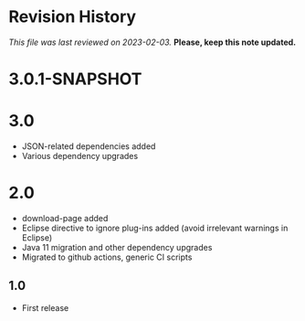 # Revision History

*This file was last reviewed on 2023-02-03.* **Please, keep this note updated.**

# 3.0.1-SNAPSHOT

# 3.0
* JSON-related dependencies added
* Various dependency upgrades 

# 2.0
* download-page added
* Eclipse directive to ignore plug-ins added (avoid irrelevant warnings in Eclipse)
* Java 11 migration and other dependency upgrades
* Migrated to github actions, generic CI scripts

## 1.0
* First release

